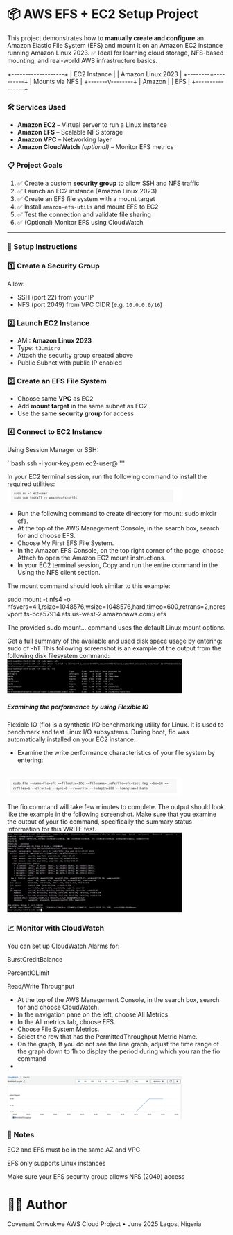 <h1>📦 AWS EFS + EC2 Setup Project</h1>

This project demonstrates how to **manually create and configure** an Amazon Elastic File System (EFS) and mount it on an Amazon EC2 instance running Amazon Linux 2023.
 ✅ Ideal for learning cloud storage, NFS-based mounting, and real-world AWS infrastructure basics.

  +-------------------+
            |   EC2 Instance    |
            | Amazon Linux 2023 |
            +--------+----------+
                     |
                Mounts via NFS
                     |
             +-------v--------+
             |     Amazon     |
             |     EFS        |
             +----------------+

<h3>🛠️ Services Used</h3>

- **Amazon EC2** – Virtual server to run a Linux instance
- **Amazon EFS** – Scalable NFS storage
- **Amazon VPC** – Networking layer
- **Amazon CloudWatch** *(optional)* – Monitor EFS metrics

<h3>📋 Project Goals</h3>

1. ✅ Create a custom **security group** to allow SSH and NFS traffic
2. ✅ Launch an EC2 instance (Amazon Linux 2023)
3. ✅ Create an EFS file system with a mount target
4. ✅ Install `amazon-efs-utils` and mount EFS to EC2
5. ✅ Test the connection and validate file sharing
6. ✅ (Optional) Monitor EFS using CloudWatch

---

<h3>🚀 Setup Instructions</h3>

### 1️⃣ Create a Security Group

Allow:
- SSH (port 22) from your IP
- NFS (port 2049) from VPC CIDR (e.g. `10.0.0.0/16`)

### 2️⃣ Launch EC2 Instance

- AMI: **Amazon Linux 2023**
- Type: `t3.micro`
- Attach the security group created above
- Public Subnet with public IP enabled

### 3️⃣ Create an EFS File System

- Choose same **VPC** as EC2
- Add **mount target** in the same subnet as EC2
- Use the same **security group** for access

### 4️⃣ Connect to EC2 Instance

Using Session Manager or SSH:

``bash
ssh -i your-key.pem ec2-user@<public-ip>
'''

In your EC2 terminal session, run the following command to install the required utilities:
<br/>
<img src="efs1.jpeg" height="80%" width="80%" alt="Disk Sanitization Steps"/>
<br />

- Run the following command to create directory for mount: sudo mkdir efs.
- At the top of the AWS Management Console, in the search box, search for and choose EFS.
- Choose My First EFS File System.
- In the Amazon EFS Console, on the top right corner of the page, choose Attach to open the Amazon EC2 mount instructions.
- In your EC2 terminal session, Copy and run the entire command in the Using the NFS client section.

The mount command should look similar to this example:

sudo mount -t nfs4 -o nfsvers=4.1,rsize=1048576,wsize=1048576,hard,timeo=600,retrans=2,noresvport fs-bce57914.efs.us-west-2.amazonaws.com:/ efs

 The provided sudo mount... command uses the default Linux mount options.

 Get a full summary of the available and used disk space usage by entering: sudo df -hT
This following screenshot is an example of the output from the following disk filesystem command: 
 <br/>
<img src="Check if the EFS file system is mounted.jpeg" height="80%" width="80%" alt="Disk Sanitization Steps"/>
<br />

<h5>Examining the performance by using Flexible IO</h5>
 Flexible IO (fio) is a synthetic I/O benchmarking utility for Linux. It is used to benchmark and test Linux I/O subsystems. During boot, fio was automatically installed on your EC2 instance.

 - Examine the write performance characteristics of your file system by entering:
<br/>
<img src="sudo fio.jpeg" height="80%" width="80%" alt="Disk Sanitization Steps"/>
<br />

 The fio command will take few minutes to complete. The output should look like the example in the following screenshot. Make sure that you examine the output of your fio command, specifically the summary status information for this WRITE test.
 <br/>
<img src="Examining the performance by using Flexible IO.jpeg" height="80%" width="80%" alt="Disk Sanitization Steps"/>
<br />

<h3>📈 Monitor with CloudWatch</h3>

You can set up CloudWatch Alarms for:

BurstCreditBalance

PercentIOLimit

Read/Write Throughput

- At the top of the AWS Management Console, in the search box, search for and choose CloudWatch.
- In the navigation pane on the left, choose All Metrics.
- In the All metrics tab, choose EFS.
- Choose File System Metrics.
- Select the row that has the PermittedThroughput Metric Name.
- On the graph, If you do not see the line graph, adjust the time range of the graph down to 1h to display the period during which you ran the fio command
- <br/>
<img src="graph.png" height="80%" width="80%" alt="Disk Sanitization Steps"/>
<br />

<h3>📌 Notes</h3>
EC2 and EFS must be in the same AZ and VPC

EFS only supports Linux instances

Make sure your EFS security group allows NFS (2049) access

<h1>🧑‍💻 Author</h1>
Covenant Onwukwe
AWS Cloud Project • June 2025
Lagos, Nigeria



